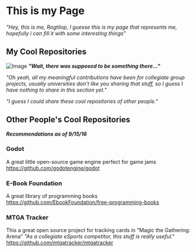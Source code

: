 # This is my Page
_"Hey, this is me, Rogtilop, I guesse this is my page that represents me, hopefully i can fill it with some interesting things"_

## My Cool Repositories
![Image](https://www.publicdomainpictures.net/pictures/280000/velka/not-found-image-15383864787lu.jpg)
_**"Wait, there was supposed to be something there..."**_

_"Oh yeah, all my meaningful contributions have been for collegiate group projects, usually universities don't like you sharing that stuff, so I guess I have nothing to share in this section yet."_

_"I guess I could share these cool repositories of other people."_
## Other People's Cool Repositories
_**Recommendations as of 9/15/16**_
### Godot
A great little open-source game engine perfect for game jams
https://github.com/godotengine/godot
### E-Book Foundation
A great library of programming books
https://github.com/EbookFoundation/free-programming-books
### MTGA Tracker
This a great open source project for tracking cards in "Magic the Gathering: Arena"
_"As a collegiate eSports competitor, this stuff is really useful."_
https://github.com/mtgatracker/mtgatracker


